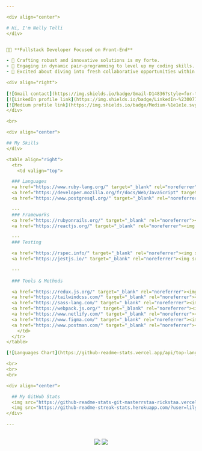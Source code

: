 ```yaml
---

<div align="center">

# Hi, I'm Nelly Telli
</div>


👩‍💻 **Fullstack Developer Focused on Front-End**

- 🚀 Crafting robust and innovative solutions is my forte.
- 🤝 Engaging in dynamic pair-programming to level up my coding skills.
- 🌟 Excited about diving into fresh collaborative opportunities within the thriving developer community.

<div align="right">
  
[![Gmail contact](https://img.shields.io/badge/Gmail-D14836?style=for-the-badge&logo=gmail&logoColor=white)](mailto:nellytelli@gmail.com)
[![LinkedIn profile link](https://img.shields.io/badge/LinkedIn-%230077B5.svg?style=for-the-badge&logo=linkedin&logoColor=white)](https://www.linkedin.com/in/nellytelli)
[![Medium profile link](https://img.shields.io/badge/Medium-%1e1e1e.svg?style=for-the-badge&logo=medium&logoColor=white)](https://medium.com/@nellytelli)
</div>

<br>

<div align="center">

## My Skills
</div>

<table align="right">
  <tr>
    <td valign="top">

  ### Languages
  <a href="https://www.ruby-lang.org/" target="_blank" rel="noreferrer"><img src="https://skillicons.dev/icons?i=ruby" alt="ruby icon" height="40"/></a>
  <a href="https://developer.mozilla.org/fr/docs/Web/JavaScript" target="_blank" rel="noreferrer"><img src="https://skillicons.dev/icons?i=javascript" alt="JavaScript icon" height="40"/></a>
  <a href="https://www.postgresql.org/" target="_blank" rel="noreferrer"><img src="https://skillicons.dev/icons?i=postgres" alt="postgres icon" height="40"/></a>

  ---
  ### Frameworks
  <a href="https://rubyonrails.org/" target="_blank" rel="noreferrer"><img src="https://skillicons.dev/icons?i=rails" alt="Ruby on rails icon" height="40"/></a>
  <a href="https://reactjs.org/" target="_blank" rel="noreferrer"><img src="https://skillicons.dev/icons?i=react" alt="React icon" height="40"/></a>

  ---
  ### Testing

  <a href="https://rspec.info/" target="_blank" rel="noreferrer"><img src="https://github.com/lily4178993/lily4178993/assets/101261047/59871e02-176f-4753-9afb-8ec90a3da332" height="40"/></a>
  <a href="https://jestjs.io/" target="_blank" rel="noreferrer"><img src="https://skillicons.dev/icons?i=jest" alt="Jest icon" height="40"/></a>

  ---
  
  ### Tools & Methods

  <a href="https://redux.js.org/" target="_blank" rel="noreferrer"><img src="https://skillicons.dev/icons?i=redux" alt="Redux icon" height="40"/></a>
  <a href="https://tailwindcss.com/" target="_blank" rel="noreferrer"><img src="https://skillicons.dev/icons?i=tailwindcss" alt="Tailwindcss icon" height="40"/></a>
  <a href="https://sass-lang.com/" target="_blank" rel="noreferrer"><img src="https://skillicons.dev/icons?i=sass" alt="Sass icon" height="40"/></a>
  <a href="https://webpack.js.org/" target="_blank" rel="noreferrer"><img src="https://skillicons.dev/icons?i=webpack" alt="Webpack icon" height="40"/></a>
  <a href="https://www.netlify.com/" target="_blank" rel="noreferrer"><img src="https://skillicons.dev/icons?i=netlify" alt="netlify icon" height="40"/></a>
  <a href="https://www.figma.com/" target="_blank" rel="noreferrer"><img src="https://skillicons.dev/icons?i=figma" alt="figma icon" height="40"/></a>
  <a href="https://www.postman.com/" target="_blank" rel="noreferrer"><img src="https://skillicons.dev/icons?i=postman" alt="postman icon" height="40"/></a>
    </td>
  </tr>
</table>

[![Languages Chart](https://github-readme-stats.vercel.app/api/top-langs/?username=lily4178993&layout=pie&langs_count=20&size_weight=0.5&count_weight=0.5&disable_animations=false&custom_title=Languages%20Chart&theme=swift)](https://github.com/anuraghazra/github-readme-stats)

<br>
<br>
<br>

<div align="center">

  ## My GitHub Stats
  <img src="https://github-readme-stats-git-masterrstaa-rickstaa.vercel.app/api?username=lily4178993&show_icons=true&locale=en&theme=swift&show=reviews,prs_merged,prs_merged_percentage&rank_icon=percentile&include_all_commits=true" height="180"/>
  <img src="https://github-readme-streak-stats.herokuapp.com/?user=lily4178993&show_icons=true&locale=en&theme=rose&hide_current_streak=false" height="180"/>
</div>

---
```

<br>

<div align="center">
      <img src="https://komarev.com/ghpvc/?username=lily4178993&style=for-the-badge&color=701516"/>
        <img src="https://img.shields.io/badge/dynamic/json?logo=github&label=GitHub%20Stars&style=for-the-badge&query=%24.stars&color=701516&url=https://api.github-star-counter.workers.dev/user/lily4178993"/>
  
</div>
